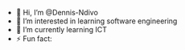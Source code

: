 - 👋 Hi, I’m @Dennis-Ndivo
- 👀 I’m interested in learning software engineering 
- 🌱 I’m currently learning ICT
- ⚡ Fun fact: